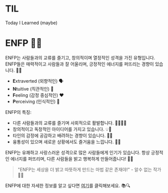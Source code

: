 # TIL
Today I Learned (maybe)



# ENFP 🌈✨

ENFP는 사람들과의 교류를 즐기고, 창의적이며 열정적인 성격을 가진 유형입니다. ENFP들은 매력적이고 사람들과 잘 어울리며, 긍정적인 에너지를 퍼뜨리는 경향이 있습니다. 🌟✨

- **E**xtraverted (외향적인) 🗣️
- **N**tuitive (직관적인) 🔮
- **F**eeling (감정 중심적인) ❤️
- **P**erceiving (인식적인) 🤔

ENFP의 특징:
- 다른 사람들과의 교류를 즐기며 사회적으로 활발합니다. 🙆‍♀️🙆‍♂️
- 창의적이고 독창적인 아이디어를 가지고 있습니다. 💡🌈
- 타인의 감정에 공감하고 배려하는 경향이 있습니다. 🤗💕
- 융통성이 있으며 새로운 상황에서도 즐거움을 느낍니다. 🌈😄

ENFP는 유쾌하고 사랑스러운 성격으로 많은 사람들에게 인기가 있습니다. 항상 긍정적인 에너지를 퍼뜨리며, 다른 사람들을 밝고 행복하게 만들어줍니다! 💖✨

> "ENFP는 세상을 더 밝고 따뜻하게 만드는 마법 같은 존재야!" - 알수 없는 작가 🌟✨

ENFP에 대한 자세한 정보를 알고 싶다면 [여기](https://www.16personalities.com/enfp-personality)를 클릭해보세요. 📚🔍

